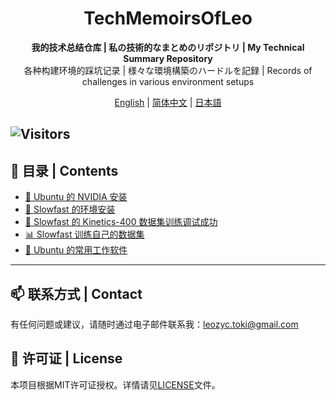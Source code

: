 <h1 align="center">TechMemoirsOfLeo</h1>


<p align="center">
    <strong>我的技术总结仓库 | 私の技術的なまとめのリポジトリ | My Technical Summary Repository</strong>
    <br>
    各种构建环境的踩坑记录 | 様々な環境構築のハードルを記録 | Records of challenges in various environment setups
</p>

<p align="center">
    <a href="/English/README.en.md">English</a> |
    <a href="README.md">简体中文</a> |
    <a href="/Japanese/README.ja.md">日本語</a>
</p>

![Visitors](https://api.visitorbadge.io/api/visitors?path=https%3A%2F%2Fgithub.com%2FLeozyc-waseda%2FTechMemoirsOfLeo&label=VISITORS&countColor=%23263759)
---

## 📝 目录 | Contents

- [🐧 Ubuntu 的 NVIDIA 安装](https://github.com/Leozyc-waseda/TechMemoirsOfLeo/blob/main/Ubuntu_NVIDIA_CUDA_INSTALL.md)
- [🚀 Slowfast 的环境安装](https://github.com/Leozyc-waseda/TechMemoirsOfLeo/blob/main/slowfast_install_2023_leo.md)
- [🎥 Slowfast 的 Kinetics-400 数据集训练调试成功](./Slowfast_kinetics-400.md)
- [📊 Slowfast 训练自己的数据集](./Train_your_ownDataset_Slowfast.md) 
- [💼 Ubuntu 的常用工作软件](./Ubuntu_Remote_Software.md) 

---

## 📫 联系方式 | Contact
有任何问题或建议，请随时通过电子邮件联系我：[leozyc.toki@gmail.com](mailto:leozyc.toki@gmail.com)


## 📜 许可证 | License
本项目根据MIT许可证授权。详情请见[LICENSE](LICENSE)文件。

